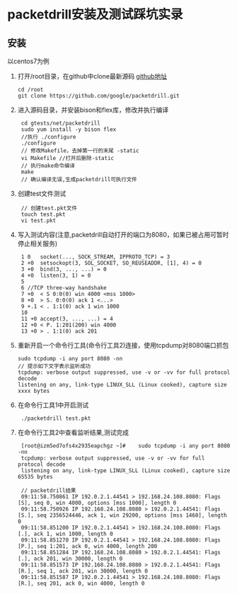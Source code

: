 # packetdrill安装及测试踩坑实录

## 安装
以centos7为例
1. 打开/root目录，在github中clone最新源码 [github地址](https://github.com/google/packetdrill)
   ```
   cd /root
   git clone https://github.com/google/packetdrill.git
   ```
2. 进入源码目录，并安装bison和flex库，修改并执行编译
   ```
    cd gtests/net/packetdrill
    sudo yum install -y bison flex
    //执行 ./configure
    ./configure
    // 修改Makefile，去掉第一行的末尾 -static
    vi Makefile //打开后删除-static
    // 执行make命令编译
    make
    // 确认编译无误,生成packetdrill可执行文件
   ```
3. 创建test文件测试
   ```
    // 创建test.pkt文件
    touch test.pkt
    vi test.pkt
   ```
4. 写入测试内容(注意,packetdrill自动打开的端口为8080，如果已被占用可暂时停止相关服务)
   ```
    1 0   socket(..., SOCK_STREAM, IPPROTO_TCP) = 3
    2 +0  setsockopt(3, SOL_SOCKET, SO_REUSEADDR, [1], 4) = 0
    3 +0  bind(3, ..., ...) = 0
    4 +0  listen(3, 1) = 0
    5
    6 //TCP three-way handshake
    7 +0  < S 0:0(0) win 4000 <mss 1000>
    8 +0  > S. 0:0(0) ack 1 <...>
    9 +.1 < . 1:1(0) ack 1 win 1000
    10
    11 +0 accept(3, ..., ...) = 4
    12 +0 < P. 1:201(200) win 4000
    13 +0 > . 1:1(0) ack 201
   ```
5. 重新开启一个命令行工具(命令行工具2)连接，使用tcpdump对8080端口抓包
   ```
   sudo tcpdump -i any port 8080 -nn 
   // 提示如下文字表示监听成功
   tcpdump: verbose output suppressed, use -v or -vv for full protocol decode
   listening on any, link-type LINUX_SLL (Linux cooked), capture size xxxx bytes
   ```
6. 在命令行工具1中开启测试
   ```
    ./packetdrill test.pkt
   ```
7. 在命令行工具2中查看监听结果,测试完成
   ```
    [root@izm5ed7ofs4x2935eapchgz ~]#    sudo tcpdump -i any port 8080 -nn 
    tcpdump: verbose output suppressed, use -v or -vv for full protocol decode
    listening on any, link-type LINUX_SLL (Linux cooked), capture size 65535 bytes

    // packetdrill结果
    09:11:58.750861 IP 192.0.2.1.44541 > 192.168.24.108.8080: Flags [S], seq 0, win 4000, options [mss 1000], length 0
    09:11:58.750926 IP 192.168.24.108.8080 > 192.0.2.1.44541: Flags [S.], seq 2356524446, ack 1, win 29200, options [mss 1460], length 0
    09:11:58.851200 IP 192.0.2.1.44541 > 192.168.24.108.8080: Flags [.], ack 1, win 1000, length 0
    09:11:58.851270 IP 192.0.2.1.44541 > 192.168.24.108.8080: Flags [P.], seq 1:201, ack 0, win 4000, length 200
    09:11:58.851284 IP 192.168.24.108.8080 > 192.0.2.1.44541: Flags [.], ack 201, win 30000, length 0
    09:11:58.851573 IP 192.168.24.108.8080 > 192.0.2.1.44541: Flags [R.], seq 1, ack 201, win 30000, length 0
    09:11:58.851587 IP 192.0.2.1.44541 > 192.168.24.108.8080: Flags [R.], seq 201, ack 0, win 4000, length 0

   ```


